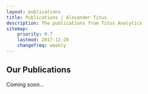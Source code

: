 ```yaml
---
layout: publications
title: Publications | Alexander Titus
description: The publications from Titus Analytics
sitemap:
    priority: 0.7
    lastmod: 2017-12-28
    changefreq: weekly
---
```

## Our Publications
Coming soon...
